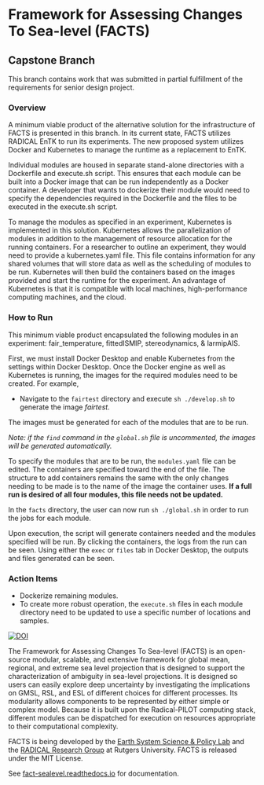 # Framework for Assessing Changes To Sea-level (FACTS)

## Capstone Branch

This branch contains work that was submitted in partial fulfillment of the requirements for senior design project.

### Overview

A minimum viable product of the alternative solution for the infrastructure of FACTS is presented in this branch. In its current state, FACTS utilizes RADICAL EnTK to run its experiments. The new proposed system utilizes Docker and Kubernetes to manage the runtime as a replacement to EnTK.

Individual modules are housed in separate stand-alone directories with a Dockerfile and execute.sh script. This ensures that each module can be built into a Docker image that can be run independently as a Docker container. A developer that wants to dockerize their module would need to specify the dependencies required in the Dockerfile and the files to be executed in the execute.sh script.

To manage the modules as specified in an experiment, Kubernetes is implemented in this solution. Kubernetes allows the parallelization of modules in addition to the management of resource allocation for the running containers. For a researcher to outline an experiment, they would need to provide a kubernetes.yaml file. This file contains information for any shared volumes that will store data as well as the scheduling of modules to be run. Kubernetes will then build the containers based on the images provided and start the runtime for the experiment. An advantage of Kubernetes is that it is compatible with local machines, high-performance computing machines, and the cloud.

### How to Run

This minimum viable product encapsulated the following modules in an experiment: fair_temperature, fittedISMIP, stereodynamics, & larmipAIS.

First, we must install Docker Desktop and enable Kubernetes from the settings within Docker Desktop. Once the Docker engine as well as Kubernetes is running, the images for the required modules need to be created. For example,

- Navigate to the ```fairtest``` directory and execute ```sh ./develop.sh``` to generate the image *fairtest*.

The images must be generated for each of the modules that are to be run.

*Note: if the ```find``` command in the ```global.sh``` file is uncommented, the images will be generated automatically.*

To specify the modules that are to be run, the ```modules.yaml``` file can be edited. The containers are specified toward the end of the file. The structure to add containers remains the same with the only changes needing to be made is to the name of the image the container uses. **If a full run is desired of all four modules, this file needs not be updated.**

In the ```facts``` directory, the user can now run ```sh ./global.sh``` in order to run the jobs for each module.

Upon execution, the script will generate containers needed and the modules specified will be run. By clicking the containers, the logs from the run can be seen. Using either the ```exec``` or ```files``` tab in Docker Desktop, the outputs and files generated can be seen.

### Action Items

- Dockerize remaining modules.
- To create more robust operation, the ```execute.sh``` files in each module directory need to be updated to use a specific number of locations and samples.

[![DOI](https://zenodo.org/badge/151614681.svg)](https://zenodo.org/badge/latestdoi/151614681)

The Framework for Assessing Changes To Sea-level (FACTS) is an open-source modular, scalable, and extensive framework for global mean, regional, and extreme sea level projection that is designed to support the characterization of ambiguity in sea-level projections. It is designed so users can easily explore deep uncertainty by investigating the implications on GMSL, RSL, and ESL of different choices for different processes. Its modularity allows components to be represented by either simple or complex model. Because it is built upon the Radical-PILOT computing stack, different modules can be dispatched for execution on resources appropriate to their computational complexity.

FACTS is being developed by the [Earth System Science & Policy Lab](https://www.earthscipol.net) and the [RADICAL Research Group](https://radical.rutgers.edu) at Rutgers University. FACTS is released under the MIT License.

See [fact-sealevel.readthedocs.io](https://fact-sealevel.readthedocs.io) for documentation.
